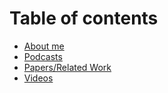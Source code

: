 # Table of contents

* [About me](README.md)
* [Podcasts](podcasts.md)
* [Papers/Related Work](papers.md)
* [Videos](videos.md)

